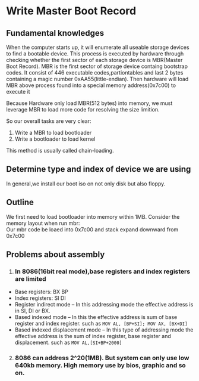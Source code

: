 # Write Master Boot Record
## Fundamental knowledges
When the computer starts up, it will enumerate all useable storage devices to find a bootable device. This process is executed by hardware through checking whether the first sector of each storage device is MBR(Master Boot Record). MBR is the first sector of storage device containg bootstrap codes. It consist of 446 executable codes,partiontables and last 2 bytes containing a magic number 0xAA55(little-endian). Then hardware will load MBR above process found into a special memory address(0x7c00) to execute it</br>

Because Hardware only load MBR(512 bytes) into memory, we must leverage MBR to load more code for resolving the size limition.

So our overall tasks are very clear:
1. Write a MBR to load bootloader
2. Write a bootloader to load kernel

This method is usually called chain-loading.

## Determine type and index of device we are using
In general,we install our boot iso on not only disk but also floppy.

## Outline
We first need to load bootloader into memory within 1MB. Consider the memory layout when run mbr: </br>
Our mbr code be loaed into 0x7c00 and stack expand downward from 0x7c00



## Problems about assembly

1. ### In 8086(16bit real mode),base registers and index registers are limited
- Base registers: BX BP<br/>
- Index registers: SI DI <br/>
- Register indirect mode – In this addressing mode the effective address is in SI, DI or BX.
- Based indexed mode – In this the effective address is sum of base register and index register. such as ``` MOV AL, [BP+SI]; MOV AX, [BX+DI] ```
- Based indexed displacement mode – In this type of addressing mode the effective address is the sum of index register, base register and displacement. such as ``` MOV AL,[SI+BP+2000]  ```

2. ### 8086 can address 2^20(1MB). But system can only use low 640kb memory. High memory use by bios, graphic  and so on.

